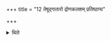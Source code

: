 +++
title = "12 तेषूद्गातारो द्रोणकलशम् प्रतिष्ठाप्य"

+++

<details><summary>थिते</summary>

तेषूद्गातारो द्रोणकलशं प्रतिष्ठाप्य तस्मिन्नुदीचीनदशं पवित्रं वितन्वन्ति १२
</details>
